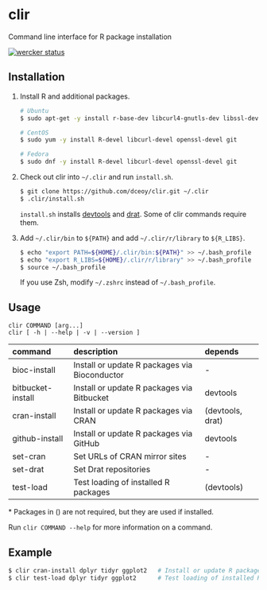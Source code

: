 clir
====

Command line interface for R package installation

[![wercker status](https://app.wercker.com/status/e04414d822f906b0704855f5c2d600bf/m "wercker status")](https://app.wercker.com/project/bykey/e04414d822f906b0704855f5c2d600bf)

Installation
------------

1.  Install R and additional packages.

    ```sh
    # Ubuntu
    $ sudo apt-get -y install r-base-dev libcurl4-gnutls-dev libssl-dev git

    # CentOS
    $ sudo yum -y install R-devel libcurl-devel openssl-devel git

    # Fedora
    $ sudo dnf -y install R-devel libcurl-devel openssl-devel git
    ```

2.  Check out clir into `~/.clir` and run `install.sh`.

    ```sh
    $ git clone https://github.com/dceoy/clir.git ~/.clir
    $ .clir/install.sh
    ```

    `install.sh` installs [devtools](https://github.com/hadley/devtools) and [drat](https://github.com/eddelbuettel/drat).
    Some of clir commands require them.

3.  Add `~/.clir/bin` to `${PATH}` and add `~/.clir/r/library` to `${R_LIBS}`.

    ```sh
    $ echo "export PATH=${HOME}/.clir/bin:${PATH}" >> ~/.bash_profile
    $ echo "export R_LIBS=${HOME}/.clir/r/library" >> ~/.bash_profile
    $ source ~/.bash_profile
    ```

    If you use Zsh, modify `~/.zshrc` instead of `~/.bash_profile`.

Usage
-----

```
clir COMMAND [arg...]
clir [ -h | --help | -v | --version ]
```

| command           | description                                   | depends          |
|:------------------|:----------------------------------------------|:-----------------|
| bioc-install      | Install or update R packages via Bioconductor | -                |
| bitbucket-install | Install or update R packages via Bitbucket    | devtools         |
| cran-install      | Install or update R packages via CRAN         | (devtools, drat) |
| github-install    | Install or update R packages via GitHub       | devtools         |
| set-cran          | Set URLs of CRAN mirror sites                 | -                |
| set-drat          | Set Drat repositories                         | -                |
| test-load         | Test loading of installed R packages          | (devtools)       |

\* Packages in () are not required, but they are used if installed.

Run `clir COMMAND --help` for more information on a command.

Example
-------

```sh
$ clir cran-install dplyr tidyr ggplot2   # Install or update R packages via CRAN
$ clir test-load dplyr tidyr ggplot2      # Test loading of installed R packages
```
